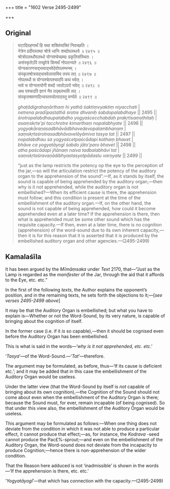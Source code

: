 +++
title = "1602 Verse 2495-2499"

+++
## Original 
>
> घटादिग्रहणार्थं हि यथा शक्तिंव्यक्तिं नियच्छति ।  
> नेत्रेन प्रदीपस्तथा श्रोत्रे ध्वनिः शब्दोपलब्धये ॥ २४९५ ॥  
> श्रोत्रोपलब्धौपलब्धो योग्यश्चेच्छब्दः प्रकृतिसंस्थितः ।  
> असंस्कृतेऽपि तच्छ्रोत्रे किमर्थं नोपलभ्यते ॥ २४९६ ॥  
> योग्यकारणसद्भावाद्भवेदेवोपलम्भनम् ।  
> संस्कृतश्रोत्रसद्भाववेलायामिव तस्य तत् ॥ २४९७ ॥  
> नोपलब्धौ स योग्यश्चेत्पश्चादपि कथं भवेत् ।  
> भावे च योग्यतायोगी शब्दो जातोऽपरो भवेत् ॥ २४९८ ॥  
> अथ पश्चादपि ज्ञानं नैव तद्बलभावि तत् ।  
> संस्कृतश्रवणादिभ्यस्तस्योत्पादस्तु वर्ण्यते ॥ २४९९ ॥ 
>
> *ghaṭādigrahaṇārthaṃ hi yathā śaktiṃvyaktiṃ niyacchati* \|  
> *netrena pradīpastathā śrotre dhvaniḥ śabdopalabdhaye* \|\| 2495 \|\|  
> *śrotropalabdhaupalabdho yogyaścecchabdaḥ prakṛtisaṃsthitaḥ* \|  
> *asaṃskṛte'pi tacchrotre kimarthaṃ nopalabhyate* \|\| 2496 \|\|  
> *yogyakāraṇasadbhāvādbhavedevopalambhanam* \|  
> *saṃskṛtaśrotrasadbhāvavelāyāmiva tasya tat* \|\| 2497 \|\|  
> *nopalabdhau sa yogyaścetpaścādapi kathaṃ bhavet* \|  
> *bhāve ca yogyatāyogī śabdo jāto'paro bhavet* \|\| 2498 \|\|  
> *atha paścādapi jñānaṃ naiva tadbalabhāvi tat* \|  
> *saṃskṛtaśravaṇādibhyastasyotpādastu varṇyate* \|\| 2499 \|\| 
>
> “just as the lamp restricts the potency op the eye to the perception of the jar,—so will the articulation restrict the potency of the auditory organ to the apprehension of the sound”.—If, as it stands by itself, the sound is capable of being apprehended by the auditory organ,—then why is it not apprehended, while the auditory organ is not embellished?—When its efficient cause is there, the apprehension must follow; and this condition is present at the time of the embellishment of the auditory organ.—If, on the other hand, the sound is not capable of being apprehended, how could it become apprehended even at a later time? If the apprehension is there, then what is apprehended must be some other sound which has the requisite capacity.—If then, even at a later time, there is no cognition (apprehension) of the word-sound due to its own inherent capacity,—then it is for this reason that it is asserted that it is produced by the embellished auditory organ and other agencies.—(2495-2499)



## Kamalaśīla

It has been argued by the *Mīmāṃsaka* under *Text* 2170, that—“Just as the Lamp is regarded as the *manifester* of the Jar, through the aid that it affords to the Eye, etc. etc.”

In the first of the following *texts*, the Author explains the opponent’s position, and in the remaining texts, he sets forth the objections to it;—[*see verses 2495-2499 above*]

It may be that the Auditory Organ is embellished; but what you have to explain is—Whether or not the Word-Sound, by its very nature, is capable of bringing about the cognition of itself.

In the former case (i.e. if it *is* so capable),—then it should be cognised even before the Auditory Organ has been embellished.

This is what is said in the words—‘*why is it not apprehended, etc*. *etc*.’

‘*Tasya*’—of the Word-Sound.—‘*Tat*’—therefore.

The argument may be formulated, as before, thus—‘If its cause is deficient etc.’; and it may be added that in this case the embellishment of the Auditory Organ would be useless.

Under the latter view (that the Word-Sound by itself is *not* capable of bringing about its own cognition),—the Cognition of the Sound should not come about even when the embellishment of the Auditory Organ is there; because the Sound must, for ever, remain incapable (of being cognised). So that under this view also, the embellishment of the Auditory Organ would be useless.

This argument may be formulated as follows:—When one thing does not deviate from the condition in which it was not able to produce a particular effect, it cannot produce that effect;—as, for instance, the *Kodrava* -seed cannot produce the Pac£%-sprout;—and even on the embellishment of the Auditory Organ, the Word-sound does not deviate from the incapacity to produce Cognition;—hence there is non-apprehension of the wider condition.

That the Reason here adduced is not ‘inadmissible’ is shown in the words—‘If the apprehension is there, etc. etc.’

‘*Yogyatāyogī*’—that which has connection with the capacity.—(2495-2499)



